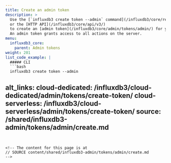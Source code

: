 ```yaml
---
title: Create an admin token
description: >
  Use the [`influxdb3 create token --admin` command](/influxdb3/core/reference/cli/influxdb3/create/token/)
  or the [HTTP API](/influxdb3/core/api/v3/)
  to create an [admin token](/influxdb3/core/admin/tokens/admin/) for your {{< product-name omit="Clustered" >}} instance.
  An admin token grants access to all actions on the server.
menu:
  influxdb3_core:
    parent: Admin tokens
weight: 201
list_code_example: |
  ##### CLI
  ```bash
  influxdb3 create token --admin
  ```
alt_links:
  cloud-dedicated: /influxdb3/cloud-dedicated/admin/tokens/create-token/
  cloud-serverless: /influxdb3/cloud-serverless/admin/tokens/create-token/
source: /shared/influxdb3-admin/tokens/admin/create.md
---
```


<!-- The content for this page is at
// SOURCE content/shared/influxdb3-admin/tokens/admin/create.md
-->